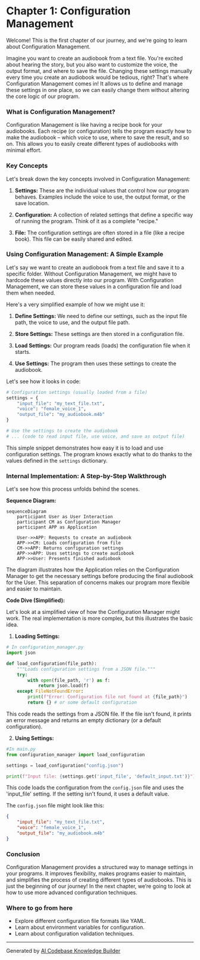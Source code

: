 # Chapter 1: Configuration Management

Welcome! This is the first chapter of our journey, and we're going to learn about Configuration Management.

Imagine you want to create an audiobook from a text file. You're excited about hearing the story, but you also want to customize the voice, the output format, and where to save the file. Changing these settings manually every time you create an audiobook would be tedious, right? That's where Configuration Management comes in! It allows us to define and manage these settings in one place, so we can easily change them without altering the core logic of our program.

### What is Configuration Management?

Configuration Management is like having a recipe book for your audiobooks. Each recipe (or configuration) tells the program exactly how to make the audiobook – which voice to use, where to save the result, and so on. This allows you to easily create different types of audiobooks with minimal effort.

### Key Concepts

Let's break down the key concepts involved in Configuration Management:

1.  **Settings:** These are the individual values that control how our program behaves. Examples include the voice to use, the output format, or the save location.

2.  **Configuration:** A collection of related settings that define a specific way of running the program.  Think of it as a complete "recipe."

3.  **File:** The configuration settings are often stored in a file (like a recipe book). This file can be easily shared and edited.

### Using Configuration Management: A Simple Example

Let's say we want to create an audiobook from a text file and save it to a specific folder. Without Configuration Management, we might have to hardcode these values directly into our program. With Configuration Management, we can store these values in a configuration file and load them when needed.

Here's a very simplified example of how we might use it:

1.  **Define Settings:** We need to define our settings, such as the input file path, the voice to use, and the output file path.

2.  **Store Settings:** These settings are then stored in a configuration file.

3.  **Load Settings:**  Our program reads (loads) the configuration file when it starts.

4.  **Use Settings:** The program then uses these settings to create the audiobook.

Let's see how it looks in code:

```python
# Configuration settings (usually loaded from a file)
settings = {
    "input_file": "my_text_file.txt",
    "voice": "female_voice_1",
    "output_file": "my_audiobook.m4b"
}

# Use the settings to create the audiobook
# ... (code to read input file, use voice, and save as output file)
```

This simple snippet demonstrates how easy it is to load and use configuration settings. The program knows exactly what to do thanks to the values defined in the `settings` dictionary.

### Internal Implementation: A Step-by-Step Walkthrough

Let's see how this process unfolds behind the scenes.

**Sequence Diagram:**

```mermaid
sequenceDiagram
    participant User as User Interaction
    participant CM as Configuration Manager
    participant APP as Application

    User->>APP: Requests to create an audiobook
    APP->>CM: Loads configuration from file
    CM->>APP: Returns configuration settings
    APP->>APP: Uses settings to create audiobook
    APP->>User: Presents finished audiobook
```

The diagram illustrates how the Application relies on the Configuration Manager to get the necessary settings before producing the final audiobook for the User. This separation of concerns makes our program more flexible and easier to maintain.

**Code Dive (Simplified):**

Let's look at a simplified view of how the Configuration Manager might work. The real implementation is more complex, but this illustrates the basic idea.

1.  **Loading Settings:**

```python
# In configuration_manager.py
import json

def load_configuration(file_path):
    """Loads configuration settings from a JSON file."""
    try:
        with open(file_path, 'r') as f:
            return json.load(f)
    except FileNotFoundError:
        print(f"Error: Configuration file not found at {file_path}")
        return {} # or some default configuration
```

This code reads the settings from a JSON file. If the file isn't found, it prints an error message and returns an empty dictionary (or a default configuration).

2.  **Using Settings:**

```python
#In main.py
from configuration_manager import load_configuration

settings = load_configuration("config.json")

print(f"Input file: {settings.get('input_file', 'default_input.txt')}")
```

This code loads the configuration from the `config.json` file and uses the 'input_file' setting. If the setting isn't found, it uses a default value.

The `config.json` file might look like this:

```json
{
    "input_file": "my_text_file.txt",
    "voice": "female_voice_1",
    "output_file": "my_audiobook.m4b"
}
```

### Conclusion

Configuration Management provides a structured way to manage settings in your programs. It improves flexibility, makes programs easier to maintain, and simplifies the process of creating different types of audiobooks.  This is just the beginning of our journey! In the next chapter, we’re going to look at how to use more advanced configuration techniques.

### Where to go from here

*   Explore different configuration file formats like YAML.
*   Learn about environment variables for configuration.
*   Learn about configuration validation techniques.


---

Generated by [AI Codebase Knowledge Builder](https://github.com/The-Pocket/Tutorial-Codebase-Knowledge)